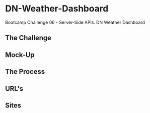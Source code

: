 # DN-Weather-Dashboard

Bootcamp Challenge 06 - Server-Side APIs: DN Weather Dashboard

## The Challenge

## Mock-Up

## The Process

## URL's

## Sites

